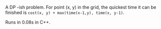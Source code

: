 A DP -ish problem. For point (x, y) in the grid, the quickest time it can be finished is `cost(x, y) + max(time(x-1,y), time(x, y-1)`.

Runs in 0.08s in C++.
